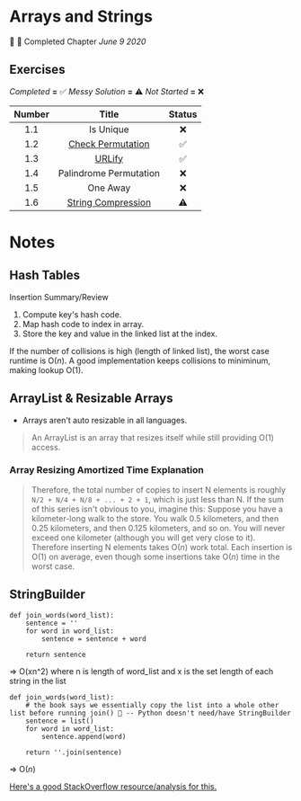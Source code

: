 # Arrays and Strings
:tada: :calendar: Completed Chapter *June 9 2020*

## Exercises
*Completed* **=** :white_check_mark:
*Messy Solution* **=** :warning:
*Not Started* **=** :x:

| Number | Title                  | Status             |
|:------:|:----------------------:|:------------------:|
|   1.1  | Is Unique              | :x:                |
|   1.2  | [Check Permutation](check_permutation.py)      | :white_check_mark: |
|   1.3  | [URLify](url_safe.py)                 | :white_check_mark: |
|   1.4  | Palindrome Permutation | :x:                |
|   1.5  | One Away               | :x:                |
|   1.6  | [String Compression](string_compression.py)     | :warning:          |

# Notes
## Hash Tables
Insertion Summary/Review
1. Compute key's hash code.
2. Map hash code to index in array.
3. Store the key and value in the linked list at the index.

If the number of collisions is high (length of linked list), the worst case runtime is O(_n_).
A good implementation keeps collisions to miniminum, making lookup O(1).

## ArrayList & Resizable Arrays
- Arrays aren't auto resizable in all languages.
> An ArrayList is an array that resizes itself while still providing O(1) access.

### Array Resizing Amortized Time Explanation
> Therefore, the total number of copies to insert N elements is roughly `N/2 + N/4 + N/8 + ... + 2 + 1`, which is just less than N.
> If the sum of this series isn't obvious to you, imagine this: Suppose you have a kilometer-long walk to the store.  You walk 0.5 kilometers, and then 0.25 kilometers, and then 0.125 kilometers, and so on.  You will never exceed one kilometer (although you will get very close to it).
> Therefore inserting N elements takes O(_n_) work total.  Each insertion is O(1) on average, even though some insertions take O(_n_) time in the worst case.

## StringBuilder
```
def join_words(word_list):
    sentence = ''
    for word in word_list:
        sentence = sentence + word
    
    return sentence
```
=> O(xn^2) where n is length of word_list and x is the set length of each string in the list
```
def join_words(word_list):
    # the book says we essentially copy the list into a whole other list before running join() 🤷 -- Python doesn't need/have StringBuilder
    sentence = list()
    for word in word_list:
        sentence.append(word)
    
    return ''.join(sentence)
```
=> O(_n_)

[Here's a good StackOverflow resource/analysis for this.](https://stackoverflow.com/questions/3055477/how-slow-is-pythons-string-concatenation-vs-str-join/3055541)

